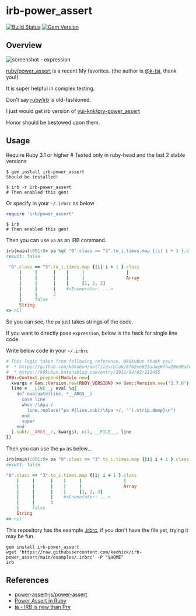 # irb-power_assert

[![Build Status](https://github.com/kachick/irb-power_assert/actions/workflows/ci-ruby.yml/badge.svg?branch=main)](https://github.com/kachick/irb-power_assert/actions/workflows/ci-ruby.yml?query=branch%3Amain+)
[![Gem Version](https://badge.fury.io/rb/irb-power_assert.svg)](http://badge.fury.io/rb/irb-power_assert)

## Overview

![screenshot - expression](https://user-images.githubusercontent.com/1180335/119386011-efc1bb00-bd01-11eb-80c4-1aea86fa3781.png)

[ruby/power_assert](https://github.com/ruby/power_assert) is a recent My
favorites. (the author is [@k-tsj](https://github.com/k-tsj), thank you!)

It is super helpful in complex testing.

Don't say [ruby/irb](https://github.com/ruby/irb) is old-fashioned.

I just would get irb version of
[yui-knk/pry-power_assert](https://github.com/yui-knk/pry-power_assert)

Honor should be bestowed upon them.

## Usage

Require Ruby 3.1 or higher # Tested only in ruby-head and the last 2 stable versions

```console
$ gem install irb-power_assert
Should be installed!
```

```console
$ irb -r irb-power_assert
# Then enabled this gem!
```

Or specify in your `~/.irbrc` as below

```ruby
require 'irb/power_assert'
```

```console
$ irb
# Then enabled this gem!
```

Then you can use `pa` as an IRB command.

```ruby
irb(main):001:0> pa %q{ "0".class == "3".to_i.times.map {|i| i + 1 }.class }
result: false

 "0".class == "3".to_i.times.map {|i| i + 1 }.class
     |     |      |    |     |                |
     |     |      |    |     |                Array
     |     |      |    |     [1, 2, 3]
     |     |      |    #<Enumerator: ...>
     |     |      3
     |     false
     String
=> nil
```

So you can see, the `pa` just takes strings of the code.

If you want to directly pass `expression`, below is the hack for single line
code.

Write below code in your `~/.irbrc`

```ruby
# This logic taken from following reference, @k0kubun thank you!
#  * https://github.com/k0kubun/dotfiles/blob/8762ee623adae0fba20ed0a5ef7c8ff5825dc20a/config/.irbrc#L241-L262
#  * https://k0kubun.hatenablog.com/entry/2021/04/02/211455
IRB::Context.prepend(Module.new{
  kwargs = Gem::Version.new(RUBY_VERSION) >= Gem::Version.new('2.7.0') ? ', **' : ''
  line = __LINE__; eval %q{
    def evaluate(line, *__ARGS__)
      case line
      when /\Apa /
        line.replace("pa #{line.sub(/\Apa +/, '').strip.dump}\n")
      end
      super
    end
  }.sub(/__ARGS__/, kwargs), nil, __FILE__, line
})
```

Then you can use the `pa` as below...

```ruby
irb(main):001:0> pa "0".class == "3".to_i.times.map {|i| i + 1 }.class
result: false

"0".class == "3".to_i.times.map {|i| i + 1 }.class
    |     |      |    |     |                |
    |     |      |    |     |                Array
    |     |      |    |     [1, 2, 3]
    |     |      |    #<Enumerator: ...>
    |     |      3
    |     false
    String
=> nil
```

This repository has the example [.irbrc](examples/.irbrc), if you don't have the
file yet, trying it may be fun.

```shell
gem install irb-power_assert
wget 'https://raw.githubusercontent.com/kachick/irb-power_assert/main/examples/.irbrc' -P "$HOME"
irb
```

## References

- [power-assert-js/power-assert](https://github.com/power-assert-js/power-assert)
- [Power Assert in Ruby](https://speakerdeck.com/k_tsj/power-assert-in-ruby)
- [ja - IRB is new than Pry](https://k0kubun.hatenablog.com/entry/2021/04/02/211455)
